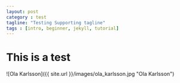 ```yaml
---
layout: post
category : test
tagline: "Testing Supporting tagline"
tags : [intro, beginner, jekyll, tutorial]
---
```


This is a test
==============

![Ola Karlsson]({{ site.url }}/images/ola_karlsson.jpg "Ola Karlsson")